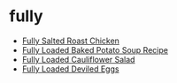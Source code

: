 # fully

 * [Fully Salted Roast Chicken](../index/f/fully-salted-roast-chicken.json)
 * [Fully Loaded Baked Potato Soup Recipe](../index/f/fully-loaded-baked-potato-soup-recipe.json)
 * [Fully Loaded Cauliflower Salad](../index/f/fully-loaded-cauliflower-salad.json)
 * [Fully Loaded Deviled Eggs](../index/f/fully-loaded-deviled-eggs.json)
